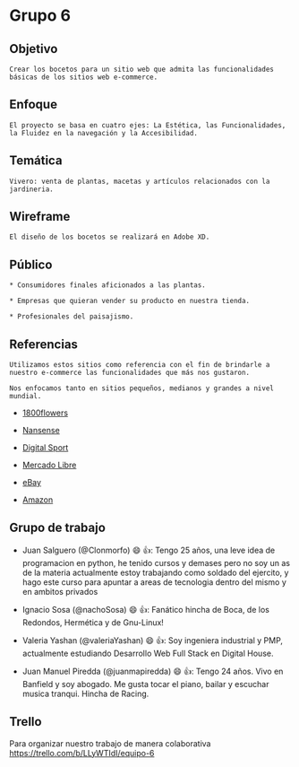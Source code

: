 # Grupo 6 
## Objetivo
```
Crear los bocetos para un sitio web que admita las funcionalidades básicas de los sitios web e-commerce.
```
## Enfoque
```
El proyecto se basa en cuatro ejes: La Estética, las Funcionalidades, la Fluidez en la navegación y la Accesibilidad.
```
## Temática
```
Vivero: venta de plantas, macetas y artículos relacionados con la jardineria.
```
## Wireframe
```
El diseño de los bocetos se realizará en Adobe XD.
```
## Público
```
* Consumidores finales aficionados a las plantas.

* Empresas que quieran vender su producto en nuestra tienda.

* Profesionales del paisajismo.
```
## Referencias
```
Utilizamos estos sitios como referencia con el fin de brindarle a nuestro e-commerce las funcionalidades que más nos gustaron.

Nos enfocamos tanto en sitios pequeños, medianos y grandes a nivel mundial.
```

* [1800flowers](https://www.1800flowers.com/ "1800flowers")

* [Nansense](https://www.nansense.com/ "Nansense")

* [Digital Sport](https://www.digitalsport.com.ar/ "Digital Sport")

* [Mercado Libre](https://www.mercadolibre.com.ar/ "Mercdado Libre")

* [eBay](https://www.ebay.com/ "eBay")

* [Amazon](https://www.amazon.com/-/es/ "Amazon")


## Grupo de trabajo

* Juan Salguero (@Clonmorfo) :smile: :+1:: Tengo 25 años, una leve idea de programacion en python, he tenido cursos y demases pero no soy un as de la materia
  actualmente estoy trabajando como soldado del ejercito, y hago este curso para apuntar a areas de tecnologia dentro del mismo y en ambitos privados

* Ignacio Sosa (@nachoSosa) :smile: :+1:: Fanático hincha de Boca, de los Redondos, Hermética y de Gnu-Linux!

* Valeria Yashan (@valeriaYashan) :smile: :+1:: Soy ingeniera industrial y PMP, actualmente estudiando Desarrollo Web Full Stack en Digital House.

* Juan Manuel Piredda (@juanmapiredda) :smile: :+1:: Tengo 24 años. Vivo en Banfield y soy abogado. Me gusta tocar el piano, bailar y escuchar musica tranqui. Hincha de Racing.

## Trello
Para organizar nuestro trabajo de manera colaborativa
https://trello.com/b/LLyWTIdI/equipo-6